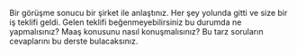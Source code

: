 Bir görüşme sonucu bir şirket ile anlaştınız. Her şey yolunda gitti ve size bir iş teklifi geldi. Gelen teklifi beğenmeyebilirsiniz bu durumda ne yapmalısınız? Maaş konusunu nasıl konuşmalısınız? Bu tarz soruların cevaplarını bu derste bulacaksınız.
 

